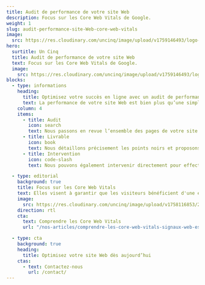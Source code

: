 ```yaml
---
title: Audit de performance de votre site Web
description: Focus sur les Core Web Vitals de Google.
weight: 1
slug: audit-performance-site-Web-core-web-vitals
image:
  src: https://res.cloudinary.com/uncinq/image/upload/v1759146493/logo-google-pagespeed-insights_xzawon.svg
hero:
  surtitle: Un Cinq
  title: Audit de performance de votre site Web
  text: Focus sur les Core Web Vitals de Google.
  image:
    src: https://res.cloudinary.com/uncinq/image/upload/v1759146493/logo-google-pagespeed-insights_xzawon.svg
blocks:
  - type: informations
    heading:
      title: Optimisez votre succès en ligne avec un audit de performance
      text: La performance de votre site Web est bien plus qu’une simple question de vitesse de chargement. C’est un facteur déterminant qui peut influencer votre classement dans les moteurs de recherche, fidéliser vos visiteurs et maximiser votre réussite en ligne. C’est là qu'intervient l’audit de performance de site Web.
    column: 4
    items:
      - title: Audit
        icon: search
        text: Nous passons en revue l’ensemble des pages de votre site.
      - title: Livrable
        icon: book
        text: Nous détaillons précisement les points noirs et proposons les solutions.
      - title: Intervention
        icon: code-slash
        text: Nous pouvons également intervenir directement pour effectuer les modifications.

  - type: editorial
    background: true
    title: Focus sur les Core Web Vitals
    text: Elles visent à garantir que les visiteurs bénéficient d'une expérience fluide, rapide et prévisible lors de la navigation sur un site.
    image:
      src: https://res.cloudinary.com/uncinq/image/upload/v1758116853/299.Algorithm_uu3kn0.svg
    direction: rtl
    cta:
      text: Comprendre les Core Web Vitals
      url: "/nos-articles/comprendre-les-core-web-vitals-signaux-web-essentiels-de-google/"

  - type: cta
    background: true
    heading:
      title: Optimisez votre site Web dès aujourd’hui
    ctas:
      - text: Contactez-nous
        url: /contact/
---
```


